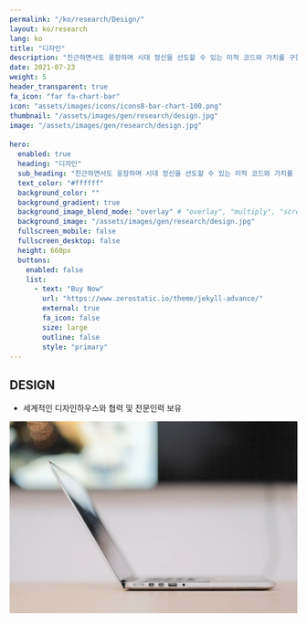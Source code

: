 ```yaml
---
permalink: "/ko/research/Design/"
layout: ko/research
lang: ko
title: "디자인"
description: "친근하면서도 웅장하며 시대 정신을 선도할 수 있는 미적 코드와 가치를 구현하기 위해 혁신적인 디자인과 소재를 개발합니다."
date: 2021-07-23
weight: 5
header_transparent: true
fa_icon: "far fa-chart-bar"
icon: "assets/images/icons/icons8-bar-chart-100.png"
thumbnail: "/assets/images/gen/research/design.jpg"
image: "/assets/images/gen/research/design.jpg"

hero:
  enabled: true
  heading: "디자인"
  sub_heading: "친근하면서도 웅장하며 시대 정신을 선도할 수 있는 미적 코드와 가치를 구현하기 위해 혁신적인 디자인과 소재를 개발합니다."
  text_color: "#ffffff"
  background_color: ""
  background_gradient: true
  background_image_blend_mode: "overlay" # "overlay", "multiply", "screen"
  background_image: "/assets/images/gen/research/design.jpg"
  fullscreen_mobile: false
  fullscreen_desktop: false
  height: 660px
  buttons:
    enabled: false
    list:
      - text: "Buy Now"
        url: "https://www.zerostatic.io/theme/jekyll-advance/"
        external: true
        fa_icon: false
        size: large
        outline: false
        style: "primary"
---
```


## DESIGN
- 세계적인 디자인하우스와 협력 및 전문인력 보유


![Design In Figma](/assets/images/gen/content/content-2.webp)
